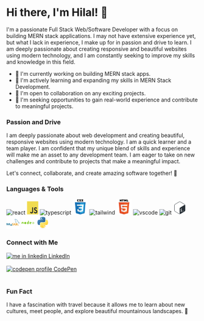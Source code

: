 # Hi there, I'm Hilal! 👋

I'm a passionate Full Stack Web/Software Developer with a focus on building MERN stack applications. I may not have extensive experience yet, but what I lack in experience, I make up for in passion and drive to learn. I am deeply passionate about creating responsive and beautiful websites using modern technology, and I am constantly seeking to improve my skills and knowledge in this field.

- 🔭 I'm currently working on building MERN stack apps.
- 🌱 I'm actively learning and expanding my skills in MERN Stack Development.
- 💼 I'm open to collaboration on any exciting projects.
- 🤔 I'm seeking opportunities to gain real-world experience and contribute to meaningful projects.

### Passion and Drive

I am deeply passionate about web development and creating beautiful, responsive websites using modern technology. I am a quick learner and a team player. I am confident that my unique blend of skills and experience will make me an asset to any development team. I am eager to take on new challenges and contribute to projects that make a meaningful impact.

Let's connect, collaborate, and create amazing software together! 🚀

### Languages & Tools

<p>
  <img src="https://cdn.jsdelivr.net/gh/devicons/devicon/icons/react/react-original.svg" alt="react" width="35" height="35"/>
  <img src="https://raw.githubusercontent.com/devicons/devicon/master/icons/javascript/javascript-original.svg" alt="javascript" width="30" height="35"/>
  <img src="https://cdn.jsdelivr.net/gh/devicons/devicon/icons/typescript/typescript-plain.svg" alt="typescript" width="30" height="35"/>
  <img src="https://raw.githubusercontent.com/devicons/devicon/master/icons/css3/css3-original-wordmark.svg" alt="css3" width="40" height="40"/>
  <img src="https://cdn.jsdelivr.net/gh/devicons/devicon/icons/tailwindcss/tailwindcss-plain.svg" alt="tailwind" width="35" height="35"/>        
  <img src="https://raw.githubusercontent.com/devicons/devicon/master/icons/html5/html5-original-wordmark.svg" alt="html5" width="40" height="40"/>
  <img src="https://cdn.jsdelivr.net/gh/devicons/devicon/icons/vscode/vscode-original.svg" alt="vscode" width="35" height="35"/>
  <img src="https://cdn.jsdelivr.net/gh/devicons/devicon/icons/git/git-original.svg" alt="git" width="35" height="35"/>
  <img src="https://raw.githubusercontent.com/devicons/devicon/1119b9f84c0290e0f0b38982099a2bd027a48bf1/icons/bash/bash-plain.svg" alt="bash" width="35" height="35"/>
  <img src="https://raw.githubusercontent.com/devicons/devicon/1119b9f84c0290e0f0b38982099a2bd027a48bf1/icons/mysql/mysql-original-wordmark.svg" alt="mySQL" width="35" height="35"/>
  <img src="https://raw.githubusercontent.com/devicons/devicon/1119b9f84c0290e0f0b38982099a2bd027a48bf1/icons/nodejs/nodejs-plain-wordmark.svg" alt="nodeJS" width="35" height="35"/> 
  <img src="https://raw.githubusercontent.com/devicons/devicon/1119b9f84c0290e0f0b38982099a2bd027a48bf1/icons/python/python-original.svg" alt="Python" width="35" height="35"/>

</p>


### Connect with Me

<p>
  <a href="https://www.linkedin.com/in/itshilaal/"><img src="https://cdn.jsdelivr.net/gh/devicons/devicon/icons/linkedin/linkedin-original.svg" alt="me in linkedin" height="auto" width="20"/> LinkedIn</a><br/><br/>
  <a href="https://codepen.io/HilalAyaz"><img src="https://img.icons8.com/external-tal-revivo-shadow-tal-revivo/24/000000/external-multi-platform-online-code-editor-and-open-source-learning-service-logo-shadow-tal-revivo.png" alt="codepen profile" height="auto" width="20"/> CodePen</a><br/><br/>
</p>

### Fun Fact

I have a fascination with travel because it allows me to learn about new cultures, meet people, and explore beautiful mountainous landscapes. 🌄

